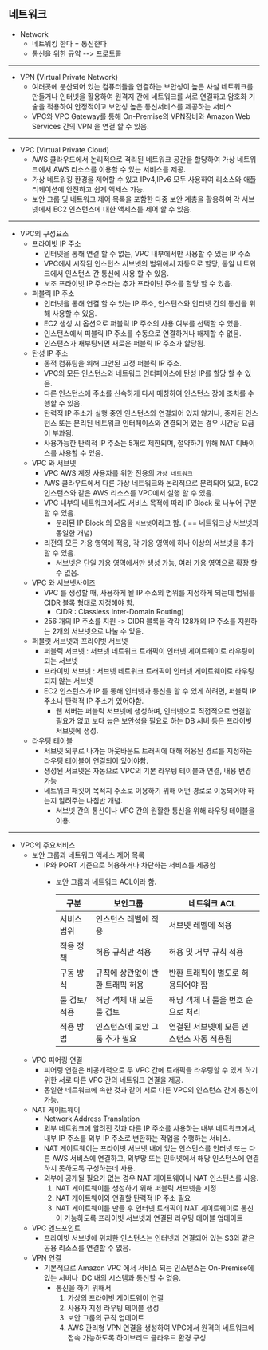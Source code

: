 ## 네트워크

* Network
    * 네트워킹 한다 = 통신한다
    * 통신을 위한 규약 --> 프로토콜
---
* VPN (Virtual Private Network)
    * 여러곳에 분산되어 있는 컴퓨터들을 연결하는 보안성이 높은 사설 네트워크를 만들거나 인터넷을 활용하여 원격지 간에 네트워크를 서로 연결하고 암호화 기술을 적용하여 안정적이고 보안성 높은 통신서비스를 제공하는 서비스
    * VPC와 VPC Gateway를 통해 On-Premise의 VPN장비와 Amazon Web Services 간의 VPN 을 연결 할 수 있음.
---
* VPC (Virtual Private Cloud)
    * AWS 클라우드에서 논리적으로 격리된 네트워크 공간을 할당하여 가상 네트워크에서 AWS 리소스를 이용할 수 있는 서비스를 제공.
    * 가상 네트워킹 환경을 제어할 수 있고 IPv4,IPv6 모두 사용하여 리소스와 애플리케이션에 안전하고 쉽게 액세스 가능.
    * 보안 그룹 및 네트워크 제어 목록을 포함한 다중 보안 계층을 활용하여 각 서브넷에서 EC2 인스턴스에 대한 액세스를 제어 할 수 있음.
---
* VPC의 구성요소
    * 프라이빗 IP 주소
        * 인터넷을 통해 연결 할 수 없는, VPC 내부에서만 사용할 수 있는 IP 주소
        * VPC에서 시작된 인스턴스 서브넷의 범위에서 자동으로 할당, 동일 네트워크에서 인스턴스 간 통신에 사용 할 수 있음.
        * 보조 프라이빗 IP 주소라는 추가 프라이빗 주소를 할당 할 수 있음.
    * 퍼블릭 IP 주소
        * 인터넷을 통해 연결 할 수 있는 IP 주소, 인스턴스와 인터넷 간의 통신을 위해 사용할 수 있음.
        * EC2 생성 시 옵션으로 퍼블릭 IP 주소의 사용 여부를 선택할 수 있음.
        * 인스턴스에서 퍼블릭 IP 주소를 수동으로 연결하거나 해제할 수 없음.
        * 인스턴스가 재부팅되면 새로운 퍼블릭 IP 주소가 할당됨.
    * 탄성 IP 주소
        * 동적 컴퓨팅을 위해 고안된 고정 퍼블릭 IP 주소.
        * VPC의 모든 인스턴스와 네트워크 인터페이스에 탄성 IP를 할당 할 수 있음.
        * 다른 인스턴스에 주소를 신속하게 다시 매칭하여 인스턴스 장애 조치를 수행할 수 있음.
        * 탄력적 IP 주소가 실행 중인 인스턴스와 연결되어 있지 않거나, 중지된 인스턴스 또는 분리된 네트워크 인터페이스와 연결되어 있는 경우
        시간당 요금이 부과됨.
        * 사용가능한 탄력적 IP 주소는 5개로 제한되며, 절약하기 위해 NAT 디바이스를 사용할 수 있음.
    * VPC 와 서브넷
        * VPC AWS 계정 사용자를 위한 전용의 `가상 네트워크`
        * AWS 클라우드에서 다른 가상 네트워크와 논리적으로 분리되어 있고, EC2 인스턴스와 같은 AWS 리소스를 VPC에서 실행 할 수 있음.
        * VPC 내부의 네트워크에서도 서비스 목적에 따라 IP Block 로 나누어 구분 할 수 있음.
            * 분리된 IP Block 의 모음을 `서브넷`이라고 함. ( == 네트워크상 서브넷과 동일한 개념)
        * 리전의 모든 가용 영역에 적용, 각 가용 영역에 하나 이상의 서브넷을 추가 할 수 있음.
            * 서브넷은 단일 가용 영역에서만 생성 가능, 여러 가용 영역으로 확장 할 수 없음.
    * VPC 와 서브넷사이즈
        * VPC 를 생성할 때, 사용하게 될 IP 주소의 범위를 지정하게 되는데 범위를 CIDR 블록 형태로 지정해야 함.
            * CIDR : Classless Inter-Domain Routing)
        * 256 개의 IP 주소를 지원 -> CIDR 블록을 각각 128개의 IP 주소를 지원하는 2개의 서브넷으로 나눌 수 있음.
    * 퍼블릿 서브넷과 프라이빗 서브넷
        * 퍼블릭 서브넷 : 서브넷 네트워크 트래픽이 인터넷 게이트웨이로 라우팅이 되는 서브넷
        * 프라이빗 서브넷 : 서브넷 네트워크 트래픽이 인터넷 게이트웨이로 라우팅 되지 않는 서브넷
        * EC2 인스턴스가 IP 를 통해 인터넷과 통신을 할 수 있게 하려면, 퍼블릭 IP 주소나 탄력적 IP 주소가 있어야함.
            * 웹 서버는 퍼블릭 서브넷에 생성하며, 인터넷으로 직접적으로 연결할 필요가 없고 보다 높은 보안성을 필요로 하는 DB 서버 등은 프라이빗 서브넷에 생성.
    * 라우팅 테이블
        * 서브넷 외부로 나가는 아웃바운드 트래픽에 대해 허용된 경로를 지정하는 라우팅 테이블이 연결되어 있어야함.
        * 생성된 서브넷은 자동으로 VPC의 기본 라우팅 테이블과 연결, 내용 변경 가능
        * 네트워크 패킷이 목적지 주소로 이용하기 위해 어떤 경로로 이동되어야 하는지 알려주는 나침반 개념.
            * 서브넷 간의 통신이나 VPC 간의 원활한 통신을 위해 라우팅 테이블을 이용.
---
* VPC의 주요서비스
    * 보안 그룹과 네트워크 액세스 제어 목록
        * IP와 PORT 기준으로 허용하거나 차단하는 서비스를 제공함
            * 보안 그룹과 네트워크 ACL이라 함.

                |구분|보안그룹|네트워크 ACL|
                |---|---|---|
                |서비스 범위|인스턴스 레벨에 적용|서브넷 레벨에 적용|
                |적용 정책|허용 규칙만 적용|허용 및 거부 규칙 적용|
                |구동 방식|규칙에 상관없이 반환 트래픽 허용|반환 트래픽이 별도로 허용되어야 함|
                |룰 검토/적용|해당 객체 내 모든 룰 검토|해당 객체 내 룰을 번호 순으로 처리|
                |적용 방법|인스턴스에 보안 그룹 추가 필요|연결된 서브넷에 모든 인스턴스 자동 적용됨|
    * VPC 피어링 연결
        * 피어링 연결은 비공개적으로 두 VPC 간에 트래픽을 라우팅할 수 있게 하기 위한 서로 다른 VPC 간의 네트워크 연결을 제공.
        * 동일한 네트워크에 속한 것과 같이 서로 다른 VPC의 인스턴스 간에 통신이 가능.
    * NAT 게이트웨이
        * Network Address Translation
        * 외부 네트워크에 알려진 것과 다른 IP 주소를 사용하는 내부 네트워크에서, 내부 IP 주소를 외부 IP 주소로 변환하는 작업을 수행하는 서비스.
        * NAT 게이트웨이는 프라이빗 서브넷 내에 있는 인스턴스를 인터넷 또는 다른 AWS 서비스에 연결하고, 외부망 또는 인터넷에서 해당 인스턴스에 연결하지 못하도록 구성하는데 사용.
        * 외부에 공개될 필요가 없는 경우 NAT 게이트웨이나 NAT 인스턴스를 사용.
            1. NAT 게이트웨이를 생성하기 위해 퍼블릭 서브넷을 지정
            2. NAT 게이트웨이와 연결할 탄력적 IP 주소 필요
            3. NAT 게이트웨이를 만들 후 인터넷 트래픽이 NAT 게이트웨이로 통신이 가능하도록 프라이빗 서브넷과 연결된 라우팅 테이블 업데이트
    * VPC 엔드포인트
        * 프라이빗 서브넷에 위치한 인스턴스는 인터넷과 연결되어 있는 S3와 같은 공용 리소스를 연결할 수 없음.
    * VPN 연결
        * 기본적으로 Amazon VPC 에서 서비스 되는 인스턴스는 On-Premise에 있는 서버나 IDC 내의 시스템과 통신할 수 없음.
            * 통신을 하기 위해서
                1. 가상의 프라이빗 게이트웨이 연결
                2. 사용자 지정 라우팅 테이블 생성
                3. 보안 그룹의 규칙 업데이트
                4. AWS 관리형 VPN 연결을 생성하여 VPC에서 원격의 네트워크에 접속 가능하도록 하이브리드 클라우드 환경 구성